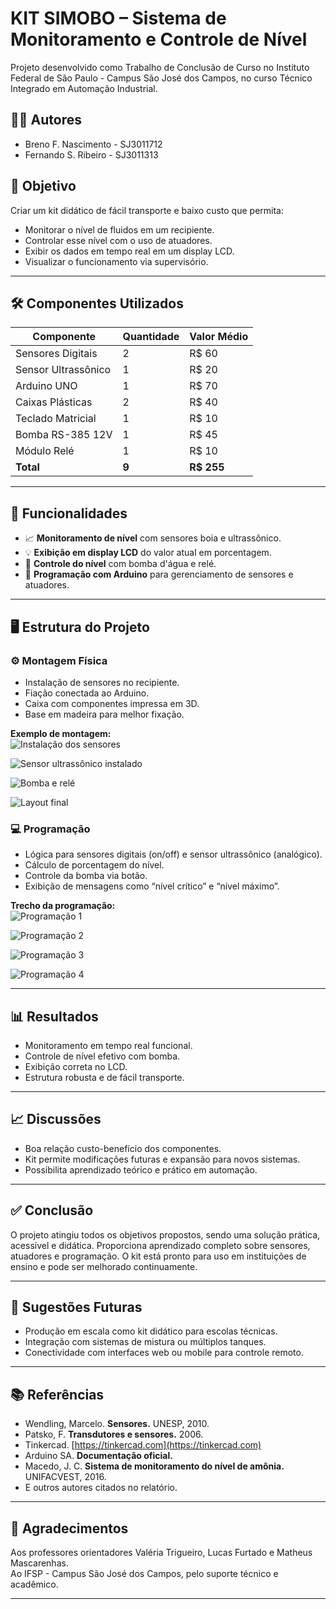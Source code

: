 # KIT SIMOBO – Sistema de Monitoramento e Controle de Nível

Projeto desenvolvido como Trabalho de Conclusão de Curso no Instituto Federal de São Paulo - Campus São José dos Campos, no curso Técnico Integrado em Automação Industrial.

## 👨‍🔧 Autores

- Breno F. Nascimento - SJ3011712  
- Fernando S. Ribeiro - SJ3011313

## 🎯 Objetivo

Criar um kit didático de fácil transporte e baixo custo que permita:
- Monitorar o nível de fluidos em um recipiente.
- Controlar esse nível com o uso de atuadores.
- Exibir os dados em tempo real em um display LCD.
- Visualizar o funcionamento via supervisório.

---

## 🛠️ Componentes Utilizados

| Componente           | Quantidade | Valor Médio |
|----------------------|------------|-------------|
| Sensores Digitais    | 2          | R$ 60       |
| Sensor Ultrassônico  | 1          | R$ 20       |
| Arduino UNO          | 1          | R$ 70       |
| Caixas Plásticas     | 2          | R$ 40       |
| Teclado Matricial    | 1          | R$ 10       |
| Bomba RS-385 12V     | 1          | R$ 45       |
| Módulo Relé          | 1          | R$ 10       |
| **Total**            | **9**      | **R$ 255**  |

---

## 🧪 Funcionalidades

- 📈 **Monitoramento de nível** com sensores boia e ultrassônico.
- 💡 **Exibição em display LCD** do valor atual em porcentagem.
- 🔄 **Controle do nível** com bomba d'água e relé.
- 🧠 **Programação com Arduino** para gerenciamento de sensores e atuadores.

---

## 🖥️ Estrutura do Projeto

### ⚙️ Montagem Física
- Instalação de sensores no recipiente.
- Fiação conectada ao Arduino.
- Caixa com componentes impressa em 3D.
- Base em madeira para melhor fixação.

**Exemplo de montagem:**  
![Instalação dos sensores](https://github.com/fernandosantos09/simobo/blob/main/PJI/Relat%C3%B3rio/sensores.jpg)  

![Sensor ultrassônico instalado](https://github.com/fernandosantos09/simobo/blob/main/PJI/Relat%C3%B3rio/sensor_ultrassonico.jpg)  

![Bomba e relé](https://github.com/fernandosantos09/simobo/blob/main/PJI/Relat%C3%B3rio/bomba_rele.jpg) 

![Layout final](https://github.com/fernandosantos09/simobo/blob/main/PJI/Relat%C3%B3rio/layout_final.png)

### 💻 Programação

- Lógica para sensores digitais (on/off) e sensor ultrassônico (analógico).
- Cálculo de porcentagem do nível.
- Controle da bomba via botão.
- Exibição de mensagens como “nível crítico” e “nível máximo”.

**Trecho da programação:**  
![Programação 1](https://github.com/fernandosantos09/simobo/blob/main/PJI/Relat%C3%B3rio/programacao1.png) 

![Programação 2](https://github.com/fernandosantos09/simobo/blob/main/PJI/Relat%C3%B3rio/programacao2.png)

![Programação 3](https://github.com/fernandosantos09/simobo/blob/main/PJI/Relat%C3%B3rio/programacao3.png)

![Programação 4](https://github.com/fernandosantos09/simobo/blob/main/PJI/Relat%C3%B3rio/programacao4.png)

---

## 📊 Resultados

- Monitoramento em tempo real funcional.
- Controle de nível efetivo com bomba.
- Exibição correta no LCD.
- Estrutura robusta e de fácil transporte.

---

## 📈 Discussões

- Boa relação custo-benefício dos componentes.
- Kit permite modificações futuras e expansão para novos sistemas.
- Possibilita aprendizado teórico e prático em automação.

---

## ✅ Conclusão

O projeto atingiu todos os objetivos propostos, sendo uma solução prática, acessível e didática. Proporciona aprendizado completo sobre sensores, atuadores e programação. O kit está pronto para uso em instituições de ensino e pode ser melhorado continuamente.

---

## 🚀 Sugestões Futuras

- Produção em escala como kit didático para escolas técnicas.
- Integração com sistemas de mistura ou múltiplos tanques.
- Conectividade com interfaces web ou mobile para controle remoto.

---

## 📚 Referências

- Wendling, Marcelo. **Sensores.** UNESP, 2010.
- Patsko, F. **Transdutores e sensores.** 2006.
- Tinkercad. [https://tinkercad.com](https://tinkercad.com)
- Arduino SA. **Documentação oficial.**
- Macedo, J. C. **Sistema de monitoramento do nível de amônia.** UNIFACVEST, 2016.
- E outros autores citados no relatório.

---

## 🏫 Agradecimentos

Aos professores orientadores Valéria Trigueiro, Lucas Furtado e Matheus Mascarenhas.  
Ao IFSP - Campus São José dos Campos, pelo suporte técnico e acadêmico.

---


